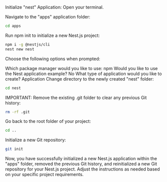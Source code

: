 Initialize "nest" Application:
Open your terminal.

Navigate to the "apps" application folder:

```bash
cd apps
```

Run npm init to initialize a new Nest.js project:

```bash
npm i -g @nestjs/cli
nest new nest
```

Choose the following options when prompted:

Which package manager would you like to use: npm
Would you like to use the Nest application example? No
What type of application would you like to create? Application
Change directory to the newly created "nest" folder:

```bash
cd nest
```

IMPORTANT: Remove the existing .git folder to clear any previous Git history:

```bash
rm -rf .git
```

Go back to the root folder of your project:

```bash
cd ..
```

Initialize a new Git repository:

```bash
git init
```

Now, you have successfully initialized a new Nest.js application within the "apps" folder, removed the previous Git history, and reinitialized a new Git repository for your Nest.js project. Adjust the instructions as needed based on your specific project requirements.
